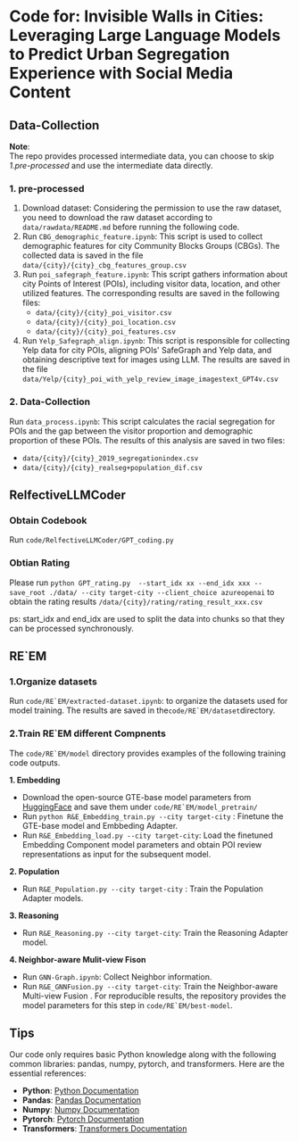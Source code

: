 # Code for: Invisible Walls in Cities: Leveraging Large Language Models to Predict Urban Segregation Experience with Social Media Content

## Data-Collection

**Note**:   
The repo provides processed intermediate data, you can choose to skip *1.pre-processed* and use the intermediate data directly.

### 1. pre-processed
1. Download dataset: Considering the permission to use the raw dataset, you need to download the raw dataset according to `data/rawdata/README.md` before running the following code.
2. Run `CBG_demographic_feature.ipynb`: This script is used to collect demographic features for city Community Blocks Groups (CBGs). The collected data is saved in the file `data/{city}/{city}_cbg_features_group.csv`
3. Run `poi_safegraph_feature.ipynb`: This script gathers information about city Points of Interest (POIs), including visitor data, location, and other utilized features. The corresponding results are saved in the following files:   
   - `data/{city}/{city}_poi_visitor.csv` 
   - `data/{city}/{city}_poi_location.csv` 
   - `data/{city}/{city}_poi_features.csv`
4. Run `Yelp_Safegraph_align.ipynb`: This script is responsible for collecting Yelp data for city POIs, aligning POIs' SafeGraph and Yelp data, and obtaining descriptive text for images using LLM. The results are saved in the file  `data/Yelp/{city}_poi_with_yelp_review_image_imagestext_GPT4v.csv` 


### 2. Data-Collection

Run `data_process.ipynb`: This script calculates the racial segregation for POIs and the gap between the visitor proportion and demographic proportion of these POIs. The results of this analysis are saved in two files:     
   - `data/{city}/{city}_2019_segregationindex.csv`
   - `data/{city}/{city}_realseg+population_dif.csv`




## RelfectiveLLMCoder

### Obtain Codebook 
Run ```code/RelfectiveLLMCoder/GPT_coding.py```

### Obtian Rating
Please run 
```python GPT_rating.py  --start_idx xx --end_idx xxx --save_root ./data/ --city target-city --client_choice azureopenai``` 
to obtain the rating results `/data/{city}/rating/rating_result_xxx.csv`

ps: start_idx and end_idx are used to split the data into chunks so that they can be processed synchronously.


## RE`EM

### 1.Organize datasets

Run ```code/RE`EM/extracted-dataset.ipynb```: to organize the datasets used for model training. The results are saved in the```code/RE`EM/dataset```directory.

### 2.Train RE`EM different Compnents

The ```code/RE`EM/model``` directory provides examples of the following training code outputs.

**1. Embedding**

- Download the open-source GTE-base model parameters from [HuggingFace](https://huggingface.co/thenlper/gte-base) and save them under ```code/RE`EM/model_pretrain/```
- Run `python R&E_Embedding_train.py --city target-city` : Finetune the GTE-base model and Embbeding Adapter.
- Run `R&E_Embedding_load.py --city target-city`: Load the finetuned Embedding Component model parameters and obtain POI review representations as input for the subsequent model.

**2. Population**

- Run `R&E_Population.py --city target-city` : Train the Population Adapter models.

**3. Reasoning**
- Run `R&E_Reasoning.py --city target-city`: Train the Reasoning Adapter model.

**4. Neighbor-aware Mulit-view Fison**  
- Run ```GNN-Graph.ipynb```: Collect Neighbor information.
- Run `R&E_GNNFusion.py --city target-city`: Train the Neighbor-aware Multi-view Fusion . For reproducible results, the repository provides the model parameters for this step in ```code/RE`EM/best-model```.

## Tips
Our code only requires basic Python knowledge along with the following common libraries: pandas, numpy, pytorch, and transformers. Here are the essential references:

- **Python**: [Python Documentation](https://docs.python.org/3/)
- **Pandas**: [Pandas Documentation](https://pandas.pydata.org/pandas-docs/stable/)
- **Numpy**: [Numpy Documentation](https://numpy.org/doc/stable/)
- **Pytorch**: [Pytorch Documentation](https://pytorch.org/docs/stable/index.html)
- **Transformers**: [Transformers Documentation](https://huggingface.co/transformers/)
